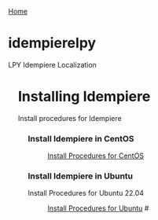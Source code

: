 [Home](../../README.md)

# idempierelpy
LPY Idempiere Localization

<div style="padding-left: 20px;">

# Installing Idempiere
Install procedures for Idempiere
<div style="padding-left: 20px;">

### Install Idempiere in CentOS

<div style="padding-left: 40px;">

[Install Procedures for CentOS](./installCentOS/README_installCentOS.md) 
</div>

### Install Idempiere in Ubuntu
Install Procedures for Ubuntu 22.04
<div style="padding-left: 40px;">

[Install Procedures for Ubuntu](./installUbuntu2204/README_installUbuntu2204.md) # 

</div>


</div>

